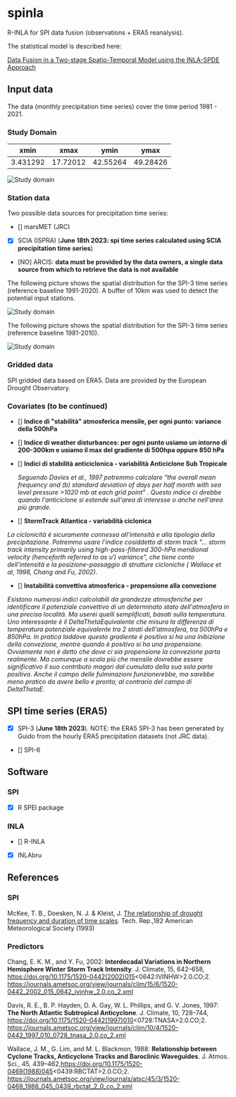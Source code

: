 # spinla

R-INLA for SPI data fusion (observations + ERA5 reanalysis). 

The statistical model is described here:

[Data Fusion in a Two-stage Spatio-Temporal Model using the INLA-SPDE Approach](https://arxiv.org/abs/2207.10027)

## Input data

The data (monthly precipitation time series) cover the time period 1981 - 2021.

### Study Domain

| xmin | xmax | ymin | ymax |
|------|------|------|------|
| 3.431292 | 17.72012 | 42.55264 | 49.28426 |

![Study domain](./img/spinla_domain.png)


### Station data

Two possible data sources for precipitation time series:

- [] marsMET (JRC)

- [X] SCIA (ISPRA) (**June 18th 2023: spi time series calculated using SCIA precipitation time series**)
  
- [NO] ARCIS: **data must be provided by the data owners, a single data source from which to retrieve the data is not available**

The following picture shows the spatial distribution for the SPI-3 time series (reference baseline 1991-2020). A buffer of 10km was used to detect the potential input stations. 

![Study domain](./img/map_spi3_1991_2020.png)

The following picture shows the spatial distribution for the SPI-3 time series (reference baseline 1981-2010).

![Study domain](./img/map_spi3_1981_2010.png)



### Gridded data

SPI gridded data based on ERA5. Data are provided by the European Drought Observatory.  

### Covariates (to be continued)

- [] **Indice di "stabilità" atmosferica mensile, per ogni punto: variance della 500hPa**

- [] **Indice di weather disturbances: per ogni punto usiamo un intorno di 200-300km e usiamo il max del gradiente di 500hpa oppure 850 hPa**

- [] **Indici di stabilità anticiclonica - variabilità Anticiclone Sub Tropicale**

  *Seguendo Davies et al., 1997 potremmo calcolare "the overall mean frequency and (b) standard deviation of days per half month with sea level pressure >1020 mb at each grid point" . Questo indice ci direbbe quando l'anticiclone si estende sull'area di interesse o anche nell'area più grande.*

- [] **StormTrack Atlantica - variabilità ciclonica**
  
*La ciclonicità è sicuramente connessa all'intensità e alla tipologia della precipitazione. Potremmo usare l'indice cosiddetto di storm track "... storm track intensity primarily using high-pass-filtered 300-hPa meridional velocity (henceforth referred to as υ′) variance", che tiene conto dell'intensità e la posizione-passaggio di strutture cicloniche ( Wallace et al, 1998, Chang and Fu, 2002).*

- [] **Instabilità convettiva atmosferica - propensione alla convezione**
  
*Esistono numerosi indici calcolabili da grandezze atmosferiche per identificare il potenziale convettivo di un determinato stato dell'atmosfera in una precisa località. Ma userei quelli semplificati, basati sulla temperatura. Uno interessante è il DeltaThetaEquivalente che misura la differenza di temperatura potenziale equivalente tra 2 strati dell'atmosfera, tra 500hPa e 850hPa. In pratica laddove questo gradiente è positivo si ha una inibizione della convezione,  mentre quando è positivo si ha una propensione. Ovviamente non è detto che dove ci sia propensione la convezione parta realmente. Ma comunque a scala più che mensile dovrebbe essere significativo il suo contributo magari dal cumulato della sua sola parte positiva.  Anche il campo delle fulminazioni funzionerebbe, ma sarebbe meno pratico da avere bello e pronto, al contrario del campo di DeltaThetaE.*

## SPI time series (ERA5)

- [x] SPI-3 (**June 18th 2023**). NOTE: the ERA5 SPI-3 has been generated by Guido from the hourly ERA5 precipitation datasets (not JRC data).
- [] SPI-6

## Software

### SPI

- [x] R SPEI package 

### INLA

- [] R-INLA
- [X] INLAbru

## References

### SPI

McKee, T. B., Doesken, N. J. & Kleist, J. [The relationship of drought frequency and duration of time scales](https://www.droughtmanagement.info/literature/AMS_Relationship_Drought_Frequency_Duration_Time_Scales_1993.pdf). Tech. Rep.,182 American Meteorological Society (1993) 

### Predictors

Chang, E. K. M., and Y. Fu, 2002: **Interdecadal Variations in Northern Hemisphere Winter Storm Track Intensity**. J. Climate, 15, 642–658, https://doi.org/10.1175/1520-0442(2002)015<0642:IVINHW>2.0.CO;2.
https://journals.ametsoc.org/view/journals/clim/15/6/1520-0442_2002_015_0642_ivinhw_2.0.co_2.xml 
 
Davis, R. E., B. P. Hayden, D. A. Gay, W. L. Phillips, and G. V. Jones, 1997: **The North Atlantic Subtropical Anticyclone**. J. Climate, 10, 728–744, https://doi.org/10.1175/1520-0442(1997)010<0728:TNASA>2.0.CO;2. 
https://journals.ametsoc.org/view/journals/clim/10/4/1520-0442_1997_010_0728_tnasa_2.0.co_2.xml 
 
Wallace, J. M., G. Lim, and M. L. Blackmon, 1988: **Relationship between Cyclone Tracks, Anticyclone Tracks and Baroclinic Waveguides**. J. Atmos. Sci., 45, 439–462,https://doi.org/10.1175/1520-0469(1988)045<0439:RBCTAT>2.0.CO;2. 
https://journals.ametsoc.org/view/journals/atsc/45/3/1520-0469_1988_045_0439_rbctat_2_0_co_2.xml




  


